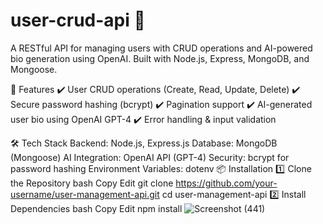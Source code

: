 # user-crud-api 🚀
A RESTful API for managing users with CRUD operations and AI-powered bio generation using OpenAI. Built with Node.js, Express, MongoDB, and Mongoose.

📌 Features
✔️ User CRUD operations (Create, Read, Update, Delete)
✔️ Secure password hashing (bcrypt)
✔️ Pagination support
✔️ AI-generated user bio using OpenAI GPT-4
✔️ Error handling & input validation

🛠 Tech Stack
Backend: Node.js, Express.js
Database: MongoDB (Mongoose)
AI Integration: OpenAI API (GPT-4)
Security: bcrypt for password hashing
Environment Variables: dotenv
📦 Installation
1️⃣ Clone the Repository
bash
Copy
Edit
git clone https://github.com/your-username/user-management-api.git
cd user-management-api
2️⃣ Install Dependencies
bash
Copy
Edit
npm install
![Screenshot (441)](https://github.com/user-attachments/assets/2a507db4-b0b6-4701-a62f-87b14ea510dd)
